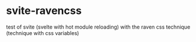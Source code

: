 # svite-ravencss
test of svite (svelte with hot module reloading) with the raven css technique (technique with css variables)
